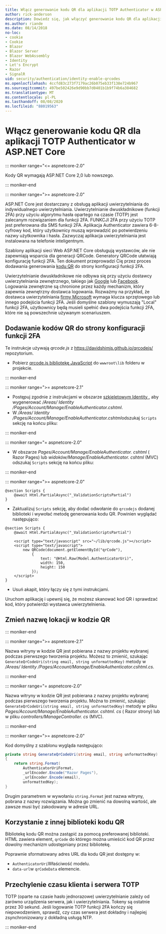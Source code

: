 ```yaml
---
title: Włącz generowanie kodu QR dla aplikacji TOTP Authenticator w ASP.NET Core
author: rick-anderson
description: Dowiedz się, jak włączyć generowanie kodu QR dla aplikacji TOTP Authenticator, które działają przy użyciu uwierzytelniania dwuskładnikowego ASP.NET Core.
ms.author: riande
ms.date: 08/14/2018
no-loc:
- cookie
- Cookie
- Blazor
- Blazor Server
- Blazor WebAssembly
- Identity
- Let's Encrypt
- Razor
- SignalR
uid: security/authentication/identity-enable-qrcodes
ms.openlocfilehash: 4ccfd83c273f7179ac26b075eb33f138e724b967
ms.sourcegitcommit: 497be502426e9d90bb7d0401b1b9f74b6a384682
ms.translationtype: MT
ms.contentlocale: pl-PL
ms.lasthandoff: 08/08/2020
ms.locfileid: "88019563"
---
```

# <a name="enable-qr-code-generation-for-totp-authenticator-apps-in-aspnet-core"></a>Włącz generowanie kodu QR dla aplikacji TOTP Authenticator w ASP.NET Core

::: moniker range="<= aspnetcore-2.0"

Kody QR wymagają ASP.NET Core 2,0 lub nowszego.

::: moniker-end

::: moniker range=">= aspnetcore-2.0"

ASP.NET Core jest dostarczany z obsługą aplikacji uwierzytelniania do indywidualnego uwierzytelniania. Uwierzytelnianie dwuskładnikowe (funkcji 2FA) przy użyciu algorytmu hasła opartego na czasie (TOTP) jest zalecanym rozwiązaniem dla funkcji 2FA. FUNKCJI 2FA przy użyciu TOTP jest preferowana dla SMS funkcji 2FA. Aplikacja Authenticator zawiera 6-8-cyfrowy kod, który użytkownicy muszą wprowadzić po potwierdzeniu nazwy użytkownika i hasła. Zazwyczaj aplikacja uwierzytelniania jest instalowana na telefonie inteligentnym.

Szablony aplikacji sieci Web ASP.NET Core obsługują wystawców, ale nie zapewniają wsparcia dla generacji QRCode. Generatory QRCode ułatwiają konfigurację funkcji 2FA. Ten dokument przeprowadzi Cię przez proces dodawania generowania [kodu QR](https://wikipedia.org/wiki/QR_code) do strony konfiguracji funkcji 2FA.

Uwierzytelnianie dwuskładnikowe nie odbywa się przy użyciu dostawcy uwierzytelniania zewnętrznego, takiego jak [Google](xref:security/authentication/google-logins) lub [Facebook](xref:security/authentication/facebook-logins). Logowania zewnętrzne są chronione przez każdy mechanizm, który zapewnia zewnętrzny dostawca logowania. Rozważmy na przykład, że dostawca uwierzytelniania [firmy Microsoft](xref:security/authentication/microsoft-logins) wymaga klucza sprzętowego lub innego podejścia funkcji 2FA. Jeśli domyślne szablony wymuszają "Local" funkcji 2FA, użytkownicy będą musieli spełnić dwa podejścia funkcji 2FA, które nie są powszechnie używanym scenariuszem.

## <a name="adding-qr-codes-to-the-2fa-configuration-page"></a>Dodawanie kodów QR do strony konfiguracji funkcji 2FA

Te instrukcje używają *qrcode.js* z https://davidshimjs.github.io/qrcodejs/ repozytorium.

* Pobierz [qrcode.js bibliotekę JavaScript](https://davidshimjs.github.io/qrcodejs/) do `wwwroot\lib` folderu w projekcie.

::: moniker-end

::: moniker range=">= aspnetcore-2.1"

* Postępuj zgodnie z instrukcjami w obszarze [szkieletowym Identity ](xref:security/authentication/scaffold-identity) , aby wygenerować */Areas/ Identity /Pages/Account/Manage/EnableAuthenticator.cshtml*.
* W */Areas/ Identity /Pages/Account/Manage/EnableAuthenticator.cshtml*odszukaj `Scripts` sekcję na końcu pliku:

::: moniker-end

::: moniker range="= aspnetcore-2.0"

* W obszarze *Pages/Account/Manage/EnableAuthenticator. cshtml* ( Razor Pages) lub *widoków/Manage/EnableAuthenticator. cshtml* (MVC) odszukaj `Scripts` sekcję na końcu pliku:

::: moniker-end

::: moniker range=">= aspnetcore-2.0"

```cshtml
@section Scripts {
    @await Html.PartialAsync("_ValidationScriptsPartial")
}
```

* Zaktualizuj `Scripts` sekcję, aby dodać odwołanie do `qrcodejs` dodanej biblioteki i wywołać metodę generowania kodu QR. Powinien wyglądać następująco:

```cshtml
@section Scripts {
    @await Html.PartialAsync("_ValidationScriptsPartial")

    <script type="text/javascript" src="~/lib/qrcode.js"></script>
    <script type="text/javascript">
        new QRCode(document.getElementById("qrCode"),
            {
                text: "@Html.Raw(Model.AuthenticatorUri)",
                width: 150,
                height: 150
            });
    </script>
}
```

* Usuń akapit, który łączy się z tymi instrukcjami.

Uruchom aplikację i upewnij się, że możesz skanować kod QR i sprawdzać kod, który potwierdzi wystawca uwierzytelnienia.

## <a name="change-the-site-name-in-the-qr-code"></a>Zmień nazwę lokacji w kodzie QR

::: moniker-end

::: moniker range=">= aspnetcore-2.1"

Nazwa witryny w kodzie QR jest pobierana z nazwy projektu wybranej podczas pierwszego tworzenia projektu. Możesz to zmienić, szukając `GenerateQrCodeUri(string email, string unformattedKey)` metody w */Areas/ Identity /Pages/Account/Manage/EnableAuthenticator.cshtml.cs*.

::: moniker-end

::: moniker range="= aspnetcore-2.0"

Nazwa witryny w kodzie QR jest pobierana z nazwy projektu wybranej podczas pierwszego tworzenia projektu. Można to zmienić, szukając `GenerateQrCodeUri(string email, string unformattedKey)` metody w pliku *Pages/Account/Manage/EnableAuthenticator. cshtml. cs* ( Razor strony) lub w pliku *controllers/ManageController. cs* (MVC).

::: moniker-end

::: moniker range=">= aspnetcore-2.0"

Kod domyślny z szablonu wygląda następująco:

```csharp
private string GenerateQrCodeUri(string email, string unformattedKey)
{
    return string.Format(
        AuthenticatorUriFormat,
        _urlEncoder.Encode("Razor Pages"),
        _urlEncoder.Encode(email),
        unformattedKey);
}
```

Drugim parametrem w wywołaniu `string.Format` jest nazwa witryny, pobrana z nazwy rozwiązania. Można go zmienić na dowolną wartość, ale zawsze musi być zakodowany w adresie URL.

## <a name="using-a-different-qr-code-library"></a>Korzystanie z innej biblioteki kodu QR

Bibliotekę kodu QR można zastąpić za pomocą preferowanej biblioteki. HTML zawiera element, `qrCode` do którego można umieścić kod QR przez dowolny mechanizm udostępniany przez bibliotekę.

Poprawnie sformatowany adres URL dla kodu QR jest dostępny w:

* `AuthenticatorUri`Właściwość modelu.
* `data-url`w `qrCodeData` elemencie.

## <a name="totp-client-and-server-time-skew"></a>Przechylenie czasu klienta i serwera TOTP

TOTP (oparte na czasie hasło jednorazowe) uwierzytelnianie zależy od zarówno urządzenia serwera, jak i uwierzytelniania. Tokeny są ostatnie przez 30 sekund. Jeśli logowanie TOTP funkcji 2FA kończy się niepowodzeniem, sprawdź, czy czas serwera jest dokładny i najlepiej zsynchronizowany z dokładną usługą NTP.

::: moniker-end
